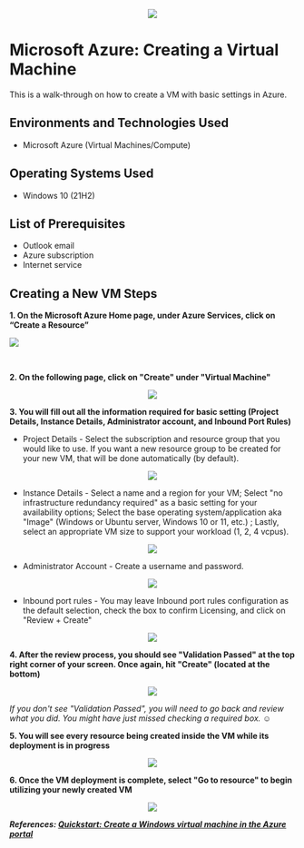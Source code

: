 <p align="center">
<img src="https://github.com/deborasantos7/azure-vm/assets/158119574/d5216032-4621-413d-ad82-6af00f8c0a89"
"/>
</p>

<h1>Microsoft Azure: Creating a Virtual Machine</h1>
This is a walk-through on how to create a VM with basic settings in Azure.<br />


<h2>Environments and Technologies Used</h2>

- Microsoft Azure (Virtual Machines/Compute)

<h2>Operating Systems Used </h2>

- Windows 10</b> (21H2)

<h2>List of Prerequisites</h2>

- Outlook email
- Azure subscription
- Internet service

<h2>Creating a New VM Steps</h2>
          
**1. On the Microsoft Azure Home page, under Azure Services, click on “Create a Resource”**

<p align="center">
<p>
<img src="https://github.com/deborasantos7/azure-vm/assets/158119574/c771f1f3-f21d-496a-9304-d1a734135410">
</p><p>


</p>
<br />

**2. On the following page, click on "Create" under "Virtual Machine"**

<p align="center">
<img src="https://github.com/deborasantos7/azure-vm/assets/158119574/38833e0e-24d4-436a-a40c-57384811438a"
</p>


**3. You will fill out all the information required for basic setting (Project Details, Instance Details, Administrator account, and Inbound Port Rules)**

- Project Details - Select the subscription and resource group that you would like to use. If you want a new resource group to be created for your new VM, that will be done automatically (by default).

<p align="center">
<img src="https://github.com/deborasantos7/azure-vm/assets/158119574/5bf0d65e-8431-4f2c-960b-778cddd80fd5">
</p>


- Instance Details - Select a name and a region for your VM; Select "no infrastructure redundancy required" as a basic setting for your availability options; Select the base operating system/application aka "Image" (Windows or Ubuntu server, Windows 10 or 11, etc.)
; Lastly, select an appropriate VM size to support your workload (1, 2, 4 vcpus).

<p align="center">
<img src="https://github.com/deborasantos7/azure-vm/assets/158119574/0ed884b7-42be-4d7b-ba28-649d632eaaed">
</p>

- Administrator Account - Create a username and password.

<p align="center">
<img src="https://github.com/deborasantos7/azure-vm/assets/158119574/fa516dbd-0ab6-4cb5-8b05-968f2ad1d8f8">
</p>

- Inbound port rules - You may leave Inbound port rules configuration as the default selection, check the box to confirm Licensing, and click on "Review + Create"

<p align="center">
<img src="https://github.com/deborasantos7/azure-vm/assets/158119574/9fe1792b-d44a-425c-af37-42cbaa8cc8cc"
</p>


**4. After the review process, you should see "Validation Passed" at the top right corner of your screen. Once again, hit "Create" (located at the bottom)**

<p align="center">
<img src="https://github.com/deborasantos7/azure-vm/assets/158119574/bae90687-4f9a-4112-aadc-e0ecf2c65acd">
</p>

*If you don't see "Validation Passed", you will need to go back and review what you did. You might have just missed checking a required box.* :relaxed:

**5. You will see every resource being created inside the VM while its deployment is in progress**

<p align="center">
<img src="https://github.com/deborasantos7/azure-vm/assets/158119574/11baa8d8-7ca0-4488-b405-45ac831ae2f4">
</p>

**6. Once the VM deployment is complete, select "Go to resource" to begin utilizing your newly created VM**
<p align="center">
<img src="https://github.com/deborasantos7/azure-vm/assets/158119574/501af060-276e-4b2c-9bb7-f809371be01e">
</p>

***References: <a href="https://learn.microsoft.com/en-us/azure/virtual-machines/windows/quick-create-portal">Quickstart: Create a Windows virtual machine in the Azure portal
</a>***






